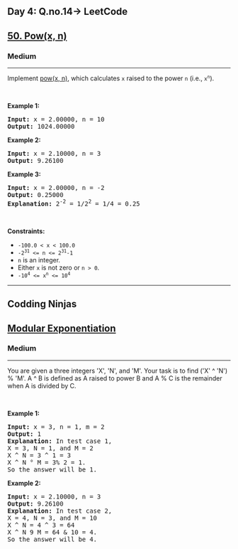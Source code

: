 <h2>Day 4: Q.no.14-> LeetCode</h2>

<h2><a href="https://leetcode.com/problems/powx-n/">50. Pow(x, n)</a></h2><h3>Medium</h3><hr><div><p>Implement <a href="http://www.cplusplus.com/reference/valarray/pow/" target="_blank">pow(x, n)</a>, which calculates <code>x</code> raised to the power <code>n</code> (i.e., <code>x<sup>n</sup></code>).</p>

<p>&nbsp;</p>
<p><strong class="example">Example 1:</strong></p>

<pre><strong>Input:</strong> x = 2.00000, n = 10
<strong>Output:</strong> 1024.00000
</pre>

<p><strong class="example">Example 2:</strong></p>

<pre><strong>Input:</strong> x = 2.10000, n = 3
<strong>Output:</strong> 9.26100
</pre>

<p><strong class="example">Example 3:</strong></p>

<pre><strong>Input:</strong> x = 2.00000, n = -2
<strong>Output:</strong> 0.25000
<strong>Explanation:</strong> 2<sup>-2</sup> = 1/2<sup>2</sup> = 1/4 = 0.25
</pre>

<p>&nbsp;</p>
<p><strong>Constraints:</strong></p>

<ul>
	<li><code>-100.0 &lt; x &lt; 100.0</code></li>
	<li><code>-2<sup>31</sup> &lt;= n &lt;= 2<sup>31</sup>-1</code></li>
	<li><code>n</code> is an integer.</li>
	<li>Either <code>x</code> is not zero or <code>n &gt; 0</code>.</li>
	<li><code>-10<sup>4</sup> &lt;= x<sup>n</sup> &lt;= 10<sup>4</sup></code></li>
</ul>
</div>


<hr>

<h2>Codding Ninjas</h2>

<h2><a href="https://www.codingninjas.com/codestudio/problems/modular-exponentiation_8230803?challengeSlug=striver-sde-challenge">Modular Exponentiation</a></h2><h3>Medium</h3><hr><div><p>You are given a three integers 'X', 'N', and 'M'. Your task is to find ('X' ^ 'N') %
'M'. A ^ B is defined as A raised to power B and A % C is the remainder when A is divided by C.</p>

<p>&nbsp;</p>
<p><strong class="example">Example 1:</strong></p>

<pre><strong>Input:</strong> x = 3, n = 1, m = 2
<strong>Output:</strong> 1
<strong>Explanation:</strong> In test case 1,
X = 3, N = 1, and M = 2
X ^ N = 3 ^ 1 = 3
X ^ N ° M = 3% 2 = 1.
So the answer will be 1.
</pre>

<p><strong class="example">Example 2:</strong></p>

<pre><strong>Input:</strong> x = 2.10000, n = 3
<strong>Output:</strong> 9.26100
<strong>Explanation:</strong> In test case 2,
X = 4, N = 3, and M = 10
X ^ N = 4 ^ 3 = 64
X ^ N 9 M = 64 & 10 = 4.
So the answer will be 4.
</pre>

</pre>
